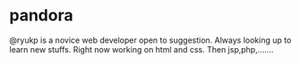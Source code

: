 # pandora
@ryukp is a novice web developer open to suggestion.
Always looking up to learn new stuffs.
Right now working on html and css.
Then jsp,php,.......

